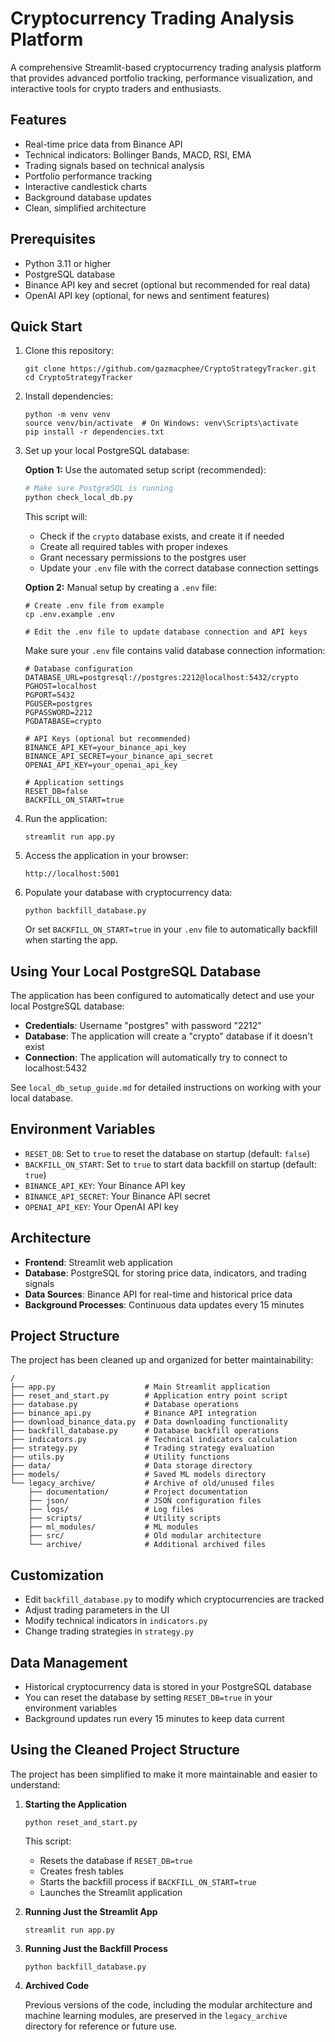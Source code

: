 # Cryptocurrency Trading Analysis Platform

A comprehensive Streamlit-based cryptocurrency trading analysis platform that provides advanced portfolio tracking, performance visualization, and interactive tools for crypto traders and enthusiasts.

## Features

- Real-time price data from Binance API
- Technical indicators: Bollinger Bands, MACD, RSI, EMA
- Trading signals based on technical analysis
- Portfolio performance tracking
- Interactive candlestick charts
- Background database updates
- Clean, simplified architecture

## Prerequisites

- Python 3.11 or higher
- PostgreSQL database
- Binance API key and secret (optional but recommended for real data)
- OpenAI API key (optional, for news and sentiment features)

## Quick Start

1. Clone this repository:
   ```
   git clone https://github.com/gazmacphee/CryptoStrategyTracker.git
   cd CryptoStrategyTracker
   ```

2. Install dependencies:
   ```
   python -m venv venv
   source venv/bin/activate  # On Windows: venv\Scripts\activate
   pip install -r dependencies.txt
   ```

3. Set up your local PostgreSQL database:
   
   **Option 1:** Use the automated setup script (recommended):
   ```bash
   # Make sure PostgreSQL is running
   python check_local_db.py
   ```
   
   This script will:
   - Check if the `crypto` database exists, and create it if needed
   - Create all required tables with proper indexes
   - Grant necessary permissions to the postgres user
   - Update your `.env` file with the correct database connection settings
   
   **Option 2:** Manual setup by creating a `.env` file:
   ```
   # Create .env file from example
   cp .env.example .env
   
   # Edit the .env file to update database connection and API keys
   ```
   
   Make sure your `.env` file contains valid database connection information:
   ```
   # Database configuration
   DATABASE_URL=postgresql://postgres:2212@localhost:5432/crypto
   PGHOST=localhost
   PGPORT=5432
   PGUSER=postgres
   PGPASSWORD=2212
   PGDATABASE=crypto
   
   # API Keys (optional but recommended)
   BINANCE_API_KEY=your_binance_api_key
   BINANCE_API_SECRET=your_binance_api_secret
   OPENAI_API_KEY=your_openai_api_key
   
   # Application settings
   RESET_DB=false
   BACKFILL_ON_START=true
   ```

4. Run the application:
   ```
   streamlit run app.py
   ```

5. Access the application in your browser:
   ```
   http://localhost:5001
   ```

6. Populate your database with cryptocurrency data:
   ```
   python backfill_database.py
   ```
   
   Or set `BACKFILL_ON_START=true` in your `.env` file to automatically backfill when starting the app.

## Using Your Local PostgreSQL Database

The application has been configured to automatically detect and use your local PostgreSQL database:

- **Credentials**: Username "postgres" with password "2212"
- **Database**: The application will create a "crypto" database if it doesn't exist
- **Connection**: The application will automatically try to connect to localhost:5432

See `local_db_setup_guide.md` for detailed instructions on working with your local database.

## Environment Variables

- `RESET_DB`: Set to `true` to reset the database on startup (default: `false`)
- `BACKFILL_ON_START`: Set to `true` to start data backfill on startup (default: `true`)
- `BINANCE_API_KEY`: Your Binance API key
- `BINANCE_API_SECRET`: Your Binance API secret
- `OPENAI_API_KEY`: Your OpenAI API key

## Architecture

- **Frontend**: Streamlit web application
- **Database**: PostgreSQL for storing price data, indicators, and trading signals
- **Data Sources**: Binance API for real-time and historical price data
- **Background Processes**: Continuous data updates every 15 minutes

## Project Structure

The project has been cleaned up and organized for better maintainability:

```
/
├── app.py                    # Main Streamlit application
├── reset_and_start.py        # Application entry point script
├── database.py               # Database operations
├── binance_api.py            # Binance API integration
├── download_binance_data.py  # Data downloading functionality
├── backfill_database.py      # Database backfill operations
├── indicators.py             # Technical indicators calculation
├── strategy.py               # Trading strategy evaluation
├── utils.py                  # Utility functions
├── data/                     # Data storage directory
├── models/                   # Saved ML models directory
└── legacy_archive/           # Archive of old/unused files
    ├── documentation/        # Project documentation
    ├── json/                 # JSON configuration files
    ├── logs/                 # Log files
    ├── scripts/              # Utility scripts
    ├── ml_modules/           # ML modules
    ├── src/                  # Old modular architecture
    └── archive/              # Additional archived files
```

## Customization

- Edit `backfill_database.py` to modify which cryptocurrencies are tracked
- Adjust trading parameters in the UI
- Modify technical indicators in `indicators.py`
- Change trading strategies in `strategy.py`

## Data Management

- Historical cryptocurrency data is stored in your PostgreSQL database
- You can reset the database by setting `RESET_DB=true` in your environment variables
- Background updates run every 15 minutes to keep data current

## Using the Cleaned Project Structure

The project has been simplified to make it more maintainable and easier to understand:

1. **Starting the Application**
   ```
   python reset_and_start.py
   ```
   This script:
   - Resets the database if `RESET_DB=true`
   - Creates fresh tables
   - Starts the backfill process if `BACKFILL_ON_START=true`
   - Launches the Streamlit application

2. **Running Just the Streamlit App**
   ```
   streamlit run app.py
   ```

3. **Running Just the Backfill Process**
   ```
   python backfill_database.py
   ```

4. **Archived Code**
   
   Previous versions of the code, including the modular architecture and machine learning modules,
   are preserved in the `legacy_archive` directory for reference or future use.